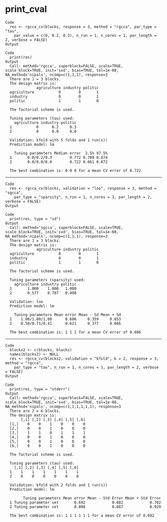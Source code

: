 # print_cval

    Code
      res <- rgcca_cv(blocks, response = 3, method = "rgcca", par_type = "tau",
        par_value = c(0, 0.2, 0.3), n_run = 1, n_cores = 1, par_length = 2, verbose = FALSE)
    Output
      
    Code
      print(res)
    Output
      Call: method='rgcca', superblock=FALSE, scale=TRUE, scale_block=TRUE, init='svd', bias=TRUE, tol=1e-08, NA_method='nipals', ncomp=c(1,1,1), response=3 
      There are J = 3 blocks.
      The design matrix is:
                  agriculture industry politic
      agriculture           0        0       1
      industry              0        0       1
      politic               1        1       0
      
      The factorial scheme is used.
      
      Tuning parameters (tau) used: 
        agriculture industry politic
      1           0      0.2     0.3
      2           0      0.0     0.0
      
      Validation: kfold with 5 folds and 1 run(s)) 
      Prediction model: lm 
      
        Tuning parameters Median error  2.5% 97.5%
      1       0.0/0.2/0.3        0.772 0.709 0.874
      2       0.0/0.0/0.0        0.722 0.661 0.872
      
      The best combination is: 0 0 0 for a mean CV error of 0.722 

---

    Code
      res <- rgcca_cv(blocks, validation = "loo", response = 3, method = "sgcca",
        par_type = "sparsity", n_run = 1, n_cores = 1, par_length = 2, verbose = FALSE)
    Output
      
    Code
      print(res, type = "sd")
    Output
      Call: method='sgcca', superblock=FALSE, scale=TRUE, scale_block=TRUE, init='svd', bias=TRUE, tol=1e-08, NA_method='nipals', ncomp=c(1,1,1), response=3 
      There are J = 3 blocks.
      The design matrix is:
                  agriculture industry politic
      agriculture           0        0       1
      industry              0        0       1
      politic               1        1       0
      
      The factorial scheme is used.
      
      Tuning parameters (sparsity) used: 
        agriculture industry politic
      1       1.000    1.000   1.000
      2       0.577    0.707   0.408
      
      Validation: loo 
      Prediction model: lm 
      
        Tuning parameters Mean error Mean - Sd Mean + Sd
      1    1.00/1.00/1.00      0.606     0.359     0.853
      2    0.58/0.71/0.41      0.621     0.377     0.866
      
      The best combination is: 1 1 1 for a mean CV error of 0.606 

---

    Code
      blocks2 <- c(blocks, blocks)
      names(blocks2) <- NULL
      res <- rgcca_cv(blocks2, validation = "kfold", k = 2, response = 3, method = "rgcca",
        par_type = "tau", n_run = 1, n_cores = 1, par_length = 2, verbose = FALSE)
    Output
      
    Code
      print(res, type = "stderr")
    Output
      Call: method='rgcca', superblock=FALSE, scale=TRUE, scale_block=TRUE, init='svd', bias=TRUE, tol=1e-08, NA_method='nipals', ncomp=c(1,1,1,1,1,1), response=3 
      There are J = 6 blocks.
      The design matrix is:
           [,1] [,2] [,3] [,4] [,5] [,6]
      [1,]    0    0    1    0    0    0
      [2,]    0    0    1    0    0    0
      [3,]    1    1    0    1    1    1
      [4,]    0    0    1    0    0    0
      [5,]    0    0    1    0    0    0
      [6,]    0    0    1    0    0    0
      
      The factorial scheme is used.
      
      Tuning parameters (tau) used: 
        [,1] [,2] [,3] [,4] [,5] [,6]
      1    1    1    1    1    1    1
      2    0    0    0    0    0    0
      
      Validation: kfold with 2 folds and 1 run(s)) 
      Prediction model: lm 
      
            Tuning parameters Mean error Mean - Std Error Mean + Std Error
      1 Tuning parameter set       0.692            0.682            0.702
      2 Tuning parameter set       0.808            0.687            0.929
      
      The best combination is: 1 1 1 1 1 1 for a mean CV error of 0.692 


